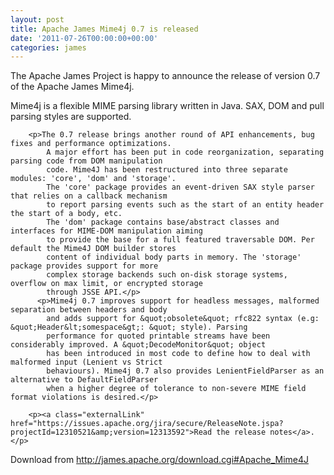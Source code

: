 ```yaml
---
layout: post
title: Apache James Mime4j 0.7 is released
date: '2011-07-26T00:00:00+00:00'
categories: james
---
```

<p>The Apache James Project is happy to announce 
           the release of version 0.7 of the Apache James Mime4j.</p>
        <p>Mime4j is a flexible MIME parsing library written in Java. SAX, DOM and pull parsing styles are 
            supported.</p>

        <p>The 0.7 release brings another round of API enhancements, bug fixes and performance optimizations. 
            A major effort has been put in code reorganization, separating parsing code from DOM manipulation
            code. Mime4J has been restructured into three separate modules: 'core', 'dom' and 'storage'. 
            The 'core' package provides an event-driven SAX style parser that relies on a callback mechanism 
            to report parsing events such as the start of an entity header the start of a body, etc. 
            The 'dom' package contains base/abstract classes and interfaces for MIME-DOM manipulation aiming 
            to provide the base for a full featured traversable DOM. Per default the Mime4J DOM builder stores 
            content of individual body parts in memory. The 'storage' package provides support for more
            complex storage backends such on-disk storage systems, overflow on max limit, or encrypted storage 
            through JSSE API.</p>
          <p>Mime4j 0.7 improves support for headless messages, malformed separation between headers and body
            and adds support for &quot;obsolete&quot; rfc822 syntax (e.g: &quot;Header&lt;somespace&gt;: &quot; style). Parsing 
            performance for quoted printable streams have been considerably improved. A &quot;DecodeMonitor&quot; object 
            has been introduced in most code to define how to deal with malformed input (Lenient vs Strict 
            behaviours). Mime4j 0.7 also provides LenientFieldParser as an alternative to DefaultFieldParser
            when a higher degree of tolerance to non-severe MIME field format violations is desired.</p>

        <p><a class="externalLink" href="https://issues.apache.org/jira/secure/ReleaseNote.jspa?projectId=12310521&amp;version=12313592">Read the release notes</a>.</p>
<p>Download from <a href="http://james.apache.org/download.cgi#Apache_Mime4J">http://james.apache.org/download.cgi#Apache_Mime4J</a>
